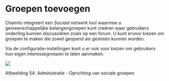 # Groepen toevoegen

Chamilo integreert een _Sociaal netwerk_ tool waarmee u gemeenschappelijke belangengroepen kunt creëren waar gebruikers onderling kunnen discussiëren zoals op een forum. U kunt ervoor kiezen om groepen te maken die zowel geopend als gesloten kunnen worden.

Via de configuratie-instellingen kunt u er ook voor kiezen om gebruikers hun eigen interessegroepen te laten aanmaken.

![](../../.gitbook/assets/groupesajouter%20%281%29.png)

Afbeelding 54: Administratie - Oprichting van sociale groepen

